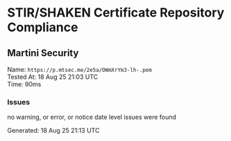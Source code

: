 # STIR/SHAKEN Certificate Repository Compliance

## Martini Security

Name: `https://p.mtsec.me/2e5a/OWmXrYm3-lh-.pem`\
Tested At: 18 Aug 25 21:03 UTC\
Time: 90ms

### Issues

no warning, or error, or notice date level issues were found

Generated: 18 Aug 25 21:13 UTC